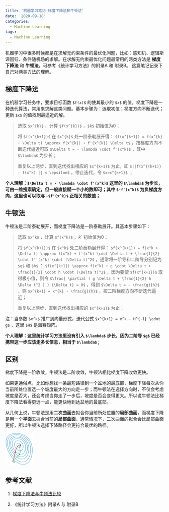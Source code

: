 ```yaml
---
title: '机器学习笔记-梯度下降法和牛顿法'
date: '2020-09-18'
categories:
  - Machine Learning
tags:
  - Machine Learning
---
```



机器学习中很多时候都是在求解无约束条件的最优化问题，比如：感知机、逻辑斯谛回归、条件随机场的求解。在求解无约束最优化问题最常用的两类方法是 **梯度下降法** 和 **牛顿法**，可参考《统计学习方法》的附录A 和 附录B。
这篇笔记记录下自己对两类方法的理解。
    
 

## 梯度下降法

在机器学习任务中，要求目标函数 `$f(x)$` 的使其最小的 `$x$` 的值。梯度下降是一种迭代算法，常用来求解这类问题。基本步骤为：选取初值；梯度方向不断迭代；更新 `$x$` 的值找到最逼近的解。

> 选取  `$x^{k}$` ，计算 `$f(x^{k})$` ，`$k$` 初始值为0；
>
> 将 `$f(x^{k+1})$` 在 `$x^{k}$` 处一阶泰勒展开得： `$f(x^{k+1}) = f(x^{k} + \Delta t) \approx f(x^{k}) + f'(x^{k}) \Delta t$`  ，按梯度方向不断迭代逼近可取 `$\Delta t = - \lambda \cdot f'(x^k)$` ，其中 `$\lambda$` 为步长；
>
> 重复以上两步，直到迭代找出相应的 `$x^{k+1}$` 为止，即 `$||f(x^{(k+1)} - f(x^k) || < \epsilon$` ，停止迭代，令 `$x=x^{k+1}$` ；

**个人理解：`$\Delta t = - \lambda \cdot f'(x^k)$` 这里的 `$\lambda$` 为步长，可由一维搜索确定，但一般直接赋一个小的数即可；其中 `$-f'(x^k)$` 为负梯度方向，这里也可以取与 `-$f'(x^k)$` 正相关的数值；**
  
  


## 牛顿法

牛顿法是二阶泰勒展开，而梯度下降法是一阶泰勒展开。其基本步骤如下：

> 选取 `$x^k$` ，计算 `$f(x^k)$` ，$k$` 初始值为0；
>
> 将 `$f(x^{k+1})$` 在 `$x^k$` 处二阶泰勒展开得： `$f(x^{k+1}) = f(x^k + \Delta t) \approx f(x^k) + f'(x^k) \cdot \Delta t + \frac{1}{2} \cdot f''(x^k) \cdot (\Delta t)^2$` ，通常将一阶导和二阶导分别记为 `$g$` 和 `$h$` ： `$f(x^{k+1}) \approx f(x^k) + g \cdot \Delta t + \frac{1}{2} \cdot h \cdot (\Delta t)^2$` ，因为要使 `$f(x^{k+1})$` 取得极小值，则令 `$\frac{ \partial ( g \Delta t + \frac{1}{2} h \Delta t^2 ) } {\Delta t} = 0$` ，得到 `$\Delta t = - \frac{g}{h}$` ，则 `$x^{k+1} = x^{k} - \frac{g}{h}$` ，按二阶梯度方向不断迭代逼近；
>
> 重复以上两步，直到迭代找出相应的 `$x^{k+1}$` 为止；

注：当参数 `$x^k$` 推广到向量形式，迭代公式 `$x^{k+1} = x^k - H^{-1} \cdot g$` ，这里 `$H$` 是海赛矩阵。

**个人理解：这里统计学习方法里没有引入 `$\lambda$` 步长，因为二阶导 `$g$` 已经携带这一步应该走多长信息，相当于 `$\lambda$` ;**
  
  
 

## 区别

梯度下降是一阶收敛，牛顿法是二阶收敛，牛顿法相比梯度下降收敛更快。

如果更通俗点，比如你想找一条最短路径到一个盆地的最底部，梯度下降每次从你当前所处位置选一个坡度最大的方向走一步；而牛顿法在选择方向时，不仅会考虑坡度是否大，还会考虑当你走了一步后，坡度是否会变得更大。所以说牛顿法比梯度下降法看得更远一点，能更快地到达盆地的最底部。

从几何上说，牛顿法是用**二次曲面**去拟合你当前所处位置的**局部曲面**，而梯度下降是用一个**平面**去拟合当前的**局部曲面**，通常情况下，二次曲面的拟合会比局部曲面更好，所以牛顿法选择下降路径会更符合最优的路径。

<img src="/images/20200918_01.png" alt="avatar" style="zoom:10%;" />
 
 


## 参考文献

1. [梯度下降法与牛顿法比较](https://zhuanlan.zhihu.com/p/38186912)

2. 《统计学习方法》附录A 与 附录B
